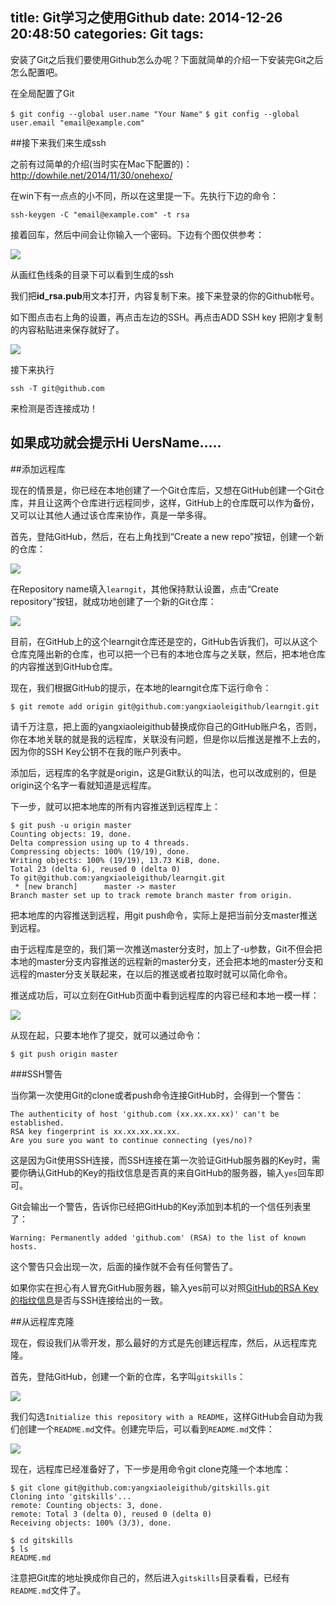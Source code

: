 title: Git学习之使用Github
date: 2014-12-26 20:48:50
categories: Git
tags:
---
安装了Git之后我们要使用Github怎么办呢？下面就简单的介绍一下安装完Git之后怎么配置吧。

在全局配置了Git

`$ git config --global user.name "Your Name"`
`$ git config --global user.email "email@example.com"`
<!-- more -->
##接下来我们来生成ssh

之前有过简单的介绍(当时实在Mac下配置的)：<http://dowhile.net/2014/11/30/onehexo/>

在win下有一点点的小不同，所以在这里提一下。先执行下边的命令：

`ssh-keygen -C "email@example.com" -t rsa`

接着回车，然后中间会让你输入一个密码。下边有个图仅供参考：

![](http://yangxiaolei.qiniudn.com/3.PNG)

从画红色线条的目录下可以看到生成的ssh

我们把**id_rsa.pub**用文本打开，内容复制下来。接下来登录的你的Github帐号。

如下图点击右上角的设置，再点击左边的SSH。再点击ADD  SSH key
把刚才复制的内容粘贴进来保存就好了。

![](http://yangxiaolei.qiniudn.com/ssh.PNG)

接下来执行

`ssh -T git@github.com`

来检测是否连接成功！

如果成功就会提示Hi UersName.....
---


##添加远程库

现在的情景是，你已经在本地创建了一个Git仓库后，又想在GitHub创建一个Git仓库，并且让这两个仓库进行远程同步，这样，GitHub上的仓库既可以作为备份，又可以让其他人通过该仓库来协作，真是一举多得。

首先，登陆GitHub，然后，在右上角找到“Create a new repo”按钮，创建一个新的仓库：

![](http://yangxiaolei.qiniudn.com/github1.png)

在Repository name填入`learngit`，其他保持默认设置，点击“Create repository”按钮，就成功地创建了一个新的Git仓库：

![](http://yangxiaolei.qiniudn.com/github2.png)

目前，在GitHub上的这个learngit仓库还是空的，GitHub告诉我们，可以从这个仓库克隆出新的仓库，也可以把一个已有的本地仓库与之关联，然后，把本地仓库的内容推送到GitHub仓库。

现在，我们根据GitHub的提示，在本地的learngit仓库下运行命令：

`$ git remote add origin git@github.com:yangxiaoleigithub/learngit.git`

请千万注意，把上面的yangxiaoleigithub替换成你自己的GitHub账户名，否则，你在本地关联的就是我的远程库，关联没有问题，但是你以后推送是推不上去的，因为你的SSH Key公钥不在我的账户列表中。

添加后，远程库的名字就是origin，这是Git默认的叫法，也可以改成别的，但是origin这个名字一看就知道是远程库。

下一步，就可以把本地库的所有内容推送到远程库上：
```
$ git push -u origin master
Counting objects: 19, done.
Delta compression using up to 4 threads.
Compressing objects: 100% (19/19), done.
Writing objects: 100% (19/19), 13.73 KiB, done.
Total 23 (delta 6), reused 0 (delta 0)
To git@github.com:yangxiaoleigithub/learngit.git
 * [new branch]      master -> master
Branch master set up to track remote branch master from origin.
```

把本地库的内容推送到远程，用git push命令，实际上是把当前分支master推送到远程。

由于远程库是空的，我们第一次推送master分支时，加上了-u参数，Git不但会把本地的master分支内容推送的远程新的master分支，还会把本地的master分支和远程的master分支关联起来，在以后的推送或者拉取时就可以简化命令。

推送成功后，可以立刻在GitHub页面中看到远程库的内容已经和本地一模一样：

![](http://yangxiaolei.qiniudn.com/github3.png)

从现在起，只要本地作了提交，就可以通过命令：

`$ git push origin master`

###SSH警告

当你第一次使用Git的clone或者push命令连接GitHub时，会得到一个警告：

```
The authenticity of host 'github.com (xx.xx.xx.xx)' can't be established.
RSA key fingerprint is xx.xx.xx.xx.xx.
Are you sure you want to continue connecting (yes/no)?
```

这是因为Git使用SSH连接，而SSH连接在第一次验证GitHub服务器的Key时，需要你确认GitHub的Key的指纹信息是否真的来自GitHub的服务器，输入`yes`回车即可。

Git会输出一个警告，告诉你已经把GitHub的Key添加到本机的一个信任列表里了：

`Warning: Permanently added 'github.com' (RSA) to the list of known hosts.`

这个警告只会出现一次，后面的操作就不会有任何警告了。

如果你实在担心有人冒充GitHub服务器，输入yes前可以对照[GitHub的RSA Key的指纹信息](https://help.github.com/articles/what-are-github-s-ssh-key-fingerprints/)是否与SSH连接给出的一致。

##从远程库克隆

现在，假设我们从零开发，那么最好的方式是先创建远程库，然后，从远程库克隆。

首先，登陆GitHub，创建一个新的仓库，名字叫`gitskills`：

![](http://yangxiaolei.qiniudn.com/github4.png)

我们勾选`Initialize this repository with a README`，这样GitHub会自动为我们创建一个`README.md`文件。创建完毕后，可以看到`README.md`文件：

![](http://yangxiaolei.qiniudn.com/github5.png)

现在，远程库已经准备好了，下一步是用命令git clone克隆一个本地库：

```
$ git clone git@github.com:yangxiaoleigithub/gitskills.git
Cloning into 'gitskills'...
remote: Counting objects: 3, done.
remote: Total 3 (delta 0), reused 0 (delta 0)
Receiving objects: 100% (3/3), done.

$ cd gitskills
$ ls
README.md
```

注意把Git库的地址换成你自己的，然后进入`gitskills`目录看看，已经有`README.md`文件了。








